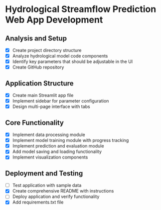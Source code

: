 # Hydrological Streamflow Prediction Web App Development

## Analysis and Setup
- [x] Create project directory structure
- [x] Analyze hydrological model code components
- [x] Identify key parameters that should be adjustable in the UI
- [x] Create GitHub repository

## Application Structure
- [x] Create main Streamlit app file
- [x] Implement sidebar for parameter configuration
- [x] Design multi-page interface with tabs

## Core Functionality
- [x] Implement data processing module
- [x] Implement model training module with progress tracking
- [x] Implement prediction and evaluation module
- [x] Add model saving and loading functionality
- [x] Implement visualization components

## Deployment and Testing
- [ ] Test application with sample data
- [x] Create comprehensive README with instructions
- [ ] Deploy application and verify functionality
- [x] Add requirements.txt file
